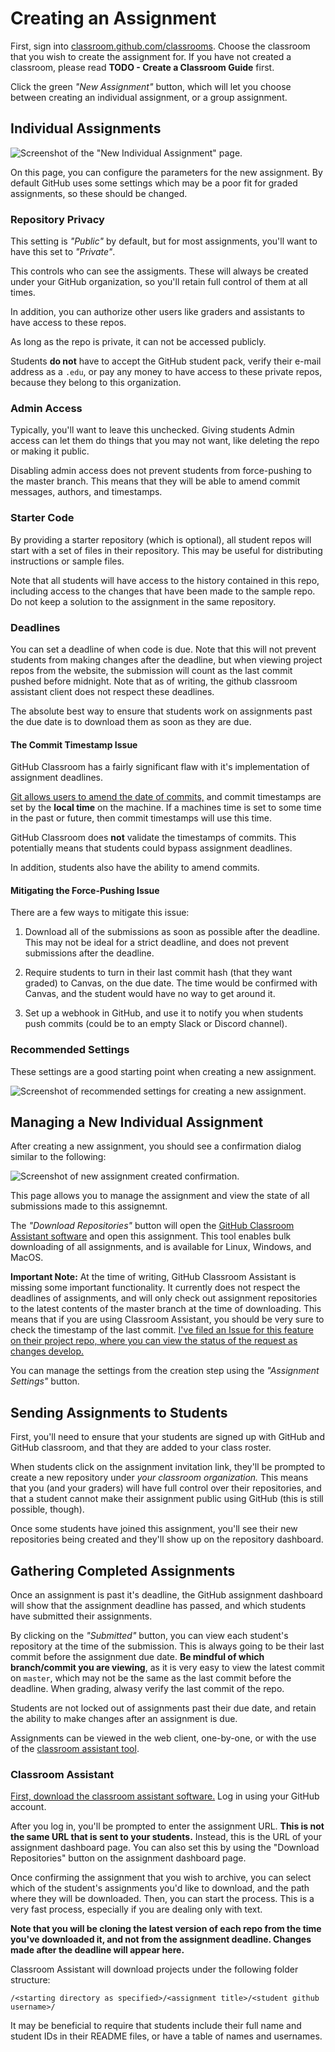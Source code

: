 # Creating an Assignment

First, sign into [classroom.github.com/classrooms][class-dash]. Choose the classroom that you wish to create the assignment for.
If you have not created a classroom, please read **TODO - Create a Classroom Guide** first.

Click the green _"New Assignment"_ button, which will let you choose between creating an individual assignment, or a group assignment.

## Individual Assignments

![Screenshot of the "New Individual Assignment" page.][screenshot-new-indiv]

On this page, you can configure the parameters for the new assignment.
By default GitHub uses some settings which may be a poor fit for graded
assignments, so these should be changed.

### Repository Privacy

This setting is _"Public"_ by default, but
for most assignments, you'll want to have this set to _"Private"_.

This controls who can see the assigments. These will always be created
under your GitHub organization, so you'll retain full control of them at all
times.

In addition, you can authorize other users like graders and assistants to have
access to these repos.

As long as the repo is private, it can not be accessed publicly.

Students **do not** have to accept the GitHub student pack, verify their e-mail
address as a `.edu`, or pay any money to have access to these private repos,
because they belong to this organization.

### Admin Access

Typically, you'll want to leave this unchecked. Giving students Admin access 
can let them do things that you may not want, like deleting the repo or making
it public.

Disabling admin access does not prevent students from force-pushing to the master
branch. This means that they will be able to amend commit messages, authors,
and timestamps.

### Starter Code

By providing a starter repository (which is optional), all student repos will start with a set of 
files in their repository. This may be useful for distributing instructions or sample files.

Note that all students will have access to the history contained in this repo, including access
to the changes that have been made to the sample repo. Do not keep a solution to the assignment
in the same repository.

### Deadlines

You can set a deadline of when code is due. Note that this will not prevent students from making
changes after the deadline, but when viewing project repos from the website, the submission
will count as the last commit pushed before midnight. Note that as of writing, the github classroom
assistant client does not respect these deadlines.

The absolute best way to ensure that students work on assignments past the due date is to
download them as soon as they are due.

#### The Commit Timestamp Issue

GitHub Classroom has a fairly significant flaw with it's implementation of assignment deadlines.

[Git allows users to amend the date of commits,](https://stackoverflow.com/questions/454734/how-can-one-change-the-timestamp-of-an-old-commit-in-git)
and commit timestamps are set by the **local time** on the machine.
If a machines time is set to some time in the past or future, then commit timestamps will use this time.

GitHub Classroom does **not** validate the timestamps of commits.
This potentially means that students could bypass assignment deadlines.

In addition, students also have the ability to amend commits.

#### Mitigating the Force-Pushing Issue

There are a few ways to mitigate this issue:

1. Download all of the submissions as soon as possible after the deadline.
    This may not be ideal for a strict deadline, and does not prevent submissions after the deadline.

2. Require students to turn in their last commit hash (that they want graded) to Canvas, on the due date.
    The time would be confirmed with Canvas, and the student would have no way to get around it.

3. Set up a webhook in GitHub, and use it to notify you when students push commits (could be to an empty Slack or Discord channel).

### Recommended Settings

These settings are a good starting point when creating a new assignment.

![Screenshot of recommended settings for creating a new assignment.][screenshot-recommended-indiv]

## Managing a New Individual Assignment

After creating a new assignment, you should see a confirmation dialog similar to the following:

![Screenshot of new assignment created confirmation.][screenshot-assignment-confirm]

This page allows you to manage the assignment and view the state of all submissions made
to this assignemnt.

The _"Download Repositories"_ button will open the [GitHub Classroom Assistant software][classroom-assistant]
and open this assignment. This tool enables bulk downloading of all assignments,
and is available for Linux, Windows, and MacOS.

**Important Note:** At the time of writing, GitHub Classroom Assistant is missing some
important functionality. It currently does not respect the deadlines of assignments, and will
only check out assignment repositories to the latest contents of the master branch at the time
of downloading. This means that if you are using Classroom Assistant, you should be very sure
to check the timestamp of the last commit.
[I've filed an Issue for this feature on their project repo, where you can view the status of 
the request as changes develop.](https://github.com/education/classroom-assistant/issues/119)

You can manage the settings from the creation step using the
_"Assignment Settings"_ button.


## Sending Assignments to Students

First, you'll need to ensure that your students are signed up with GitHub and GitHub classroom, and that
they are added to your class roster.

When students click on the assignment invitation link, they'll be prompted to create a new repository
under _your classroom organization._ This means that you (and your graders) will have full control
over their repositories, and that a student cannot make their assignment public using GitHub
(this is still possible, though).

Once some students have joined this assignment, you'll see their new repositories being created
and they'll show up on the repository dashboard.

## Gathering Completed Assignments

Once an assignment is past it's deadline, the GitHub assignment dashboard will show that the
assignment deadline has passed, and which students have submitted their assignments.

By clicking on the _"Submitted"_ button, you can view each student's repository at the time
of the submission. This is always going to be their last commit before the assignment due date.
**Be mindful of which branch/commit you are viewing**, as it is very easy to view the latest commit
on `master`, which may not be the same as the last commit before the deadline.
When grading, alwasy verify the last commit of the repo.

Students are not locked out of assignments past their due date, and retain the ability to make changes
after an assignment is due.

Assignments can be viewed in the web client, one-by-one, or with the use of the [classroom assistant tool][classroom-assistant].

### Classroom Assistant

[First, download the classroom assistant software.][classroom-assistant] Log in using your GitHub account.

After you log in, you'll be prompted to enter the assignment URL. **This is not the same URL that is sent to your students.** Instead, this is the URL of your assignment dashboard page. You can
also set this by using the "Download Repositories" button on the assignment dashboard page.

Once confirming the assignment that you wish to archive, you can select which of the student's assignments you'd like to download, and the path where they will be downloaded. Then, you can start the process. This is a very fast process, especially if you are dealing only with text.

**Note that you will be cloning the latest version of each repo from the time you've downloaded it, and not from the assignment deadline. Changes made after the deadline will appear here.**

Classroom Assistant will download projects under the following folder structure:

```
/<starting directory as specified>/<assignment title>/<student github username>/
```
It may be beneficial to require that students include their full name and student IDs in their README files,
or have a table of names and usernames.

[class-dash]: https://classroom.github.com/classrooms
[screenshot-new-indiv]: img/new-individual-assignment.png
[screenshot-recommended-indiv]: img/indiv-recommended.png
[screenshot-assignment-confirm]: img/assignment-confirmation.png
[student-pack]: https://education.github.com/pack
[classroom-assistant]: https://classroom.github.com/assistant